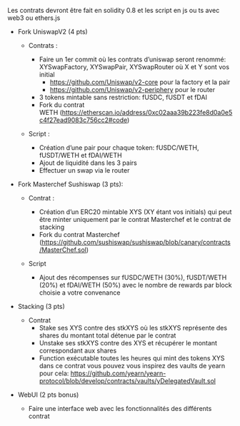 Les contrats devront être fait en solidity 0.8 et les script en js ou ts avec web3 ou ethers.js

- Fork UniswapV2 (4 pts)
    - Contrats : 
        - Faire un 1er commit où les contrats d’uniswap seront renommé: XYSwapFactory, XYSwapPair, XYSwapRouter où X et Y sont vos initial 
            - https://github.com/Uniswap/v2-core pour la factory et la pair
            - https://github.com/Uniswap/v2-periphery pour le router 
        - 3 tokens mintable sans restriction: fUSDC, fUSDT et fDAI 
        - Fork du contrat WETH (https://etherscan.io/address/0xc02aaa39b223fe8d0a0e5c4f27ead9083c756cc2#code)

    - Script : 
        - Création d’une pair pour chaque token: fUSDC/WETH, fUSDT/WETH et fDAI/WETH
        - Ajout de liquidité dans les 3 pairs
        - Effectuer un swap via le router
        
        
- Fork Masterchef Sushiswap (3 pts):
    - Contrat : 
        - Création d’un ERC20 mintable XYS (XY étant vos initials) qui peut être minter uniquement par le contrat Masterchef et le contrat de stacking 
        - Fork du contrat Masterchef (https://github.com/sushiswap/sushiswap/blob/canary/contracts/MasterChef.sol)

    - Script
        - Ajout des récompenses sur fUSDC/WETH (30%), fUSDT/WETH (20%) et fDAI/WETH (50%) avec le nombre de rewards par block choisie a 
           votre convenance
           
- Stacking (3 pts)
    - Contrat
        - Stake ses XYS contre des stkXYS où les stkXYS représente des shares du montant total détenue par le contrat
        - Unstake ses stkXYS contre des XYS et récupérer le montant correspondant aux shares
        - Function exécutable toutes les heures qui mint des tokens XYS dans ce contrat
        vous pouvez vous inspirez des vaults de yearn pour cela: https://github.com/yearn/yearn-protocol/blob/develop/contracts/vaults/yDelegatedVault.sol  

- WebUI (2 pts bonus)
    - Faire une interface web avec les fonctionnalités des différents contrat


